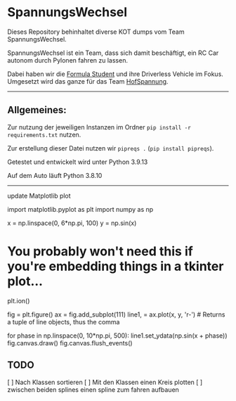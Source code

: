 # SpannungsWechsel

Dieses Repository behinhaltet diverse KOT dumps vom Team SpannungsWechsel.

SpannungsWechsel ist ein Team, dass sich damit beschäftigt, ein RC Car autonom durch Pylonen fahren zu lassen.

Dabei haben wir die [Formula Student](https://www.formulastudent.de/fsg/) und ihre Driverless Vehicle im Fokus. Umgesetzt wird das ganze für das Team [HofSpannung](https://hofspannung.de/).

___

## Allgemeines:

Zur nutzung der jeweiligen Instanzen im Ordner `pip install -r requirements.txt` nutzen.

Zur erstellung dieser Datei nutzen wir `pipreqs .` (`pip install pipreqs`).

Getestet und entwickelt wird unter Python 3.9.13

Auf dem Auto läuft Python 3.8.10


-------------------------------------------

update Matplotlib plot

import matplotlib.pyplot as plt
import numpy as np

x = np.linspace(0, 6*np.pi, 100)
y = np.sin(x)

# You probably won't need this if you're embedding things in a tkinter plot...
plt.ion()

fig = plt.figure()
ax = fig.add_subplot(111)
line1, = ax.plot(x, y, 'r-') # Returns a tuple of line objects, thus the comma

for phase in np.linspace(0, 10*np.pi, 500):
    line1.set_ydata(np.sin(x + phase))
    fig.canvas.draw()
    fig.canvas.flush_events()


## TODO

[ ] Nach Klassen sortieren
[ ] Mit den Klassen einen Kreis plotten
[ ] zwischen beiden splines einen spline zum fahren aufbauen